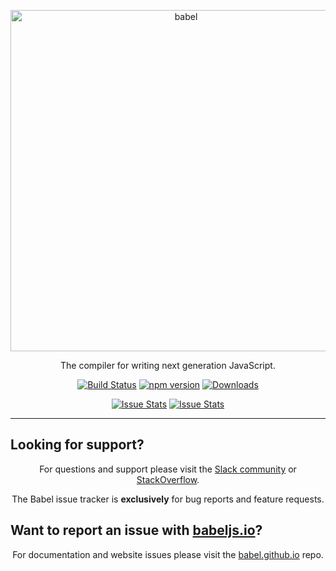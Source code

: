 <p align="center">
  <a href="https://babeljs.io/">
    <img alt="babel" src="https://raw.githubusercontent.com/babel/logo/master/babel.png" width="546">
  </a>
</p>

<p align="center">
  The compiler for writing next generation JavaScript.
</p>

<p align="center">
  <a href="https://travis-ci.org/babel/babel"><img alt="Build Status" src="https://img.shields.io/travis/babel/babel.svg?style=flat"></a>
  <a href="http://badge.fury.io/js/babel-core"><img alt="npm version" src="https://badge.fury.io/js/babel-core.svg"></a>
  <a href="https://npmjs.org/package/babel-core"><img alt="Downloads" src="http://img.shields.io/npm/dm/babel-core.svg"></a>
</p>

<p align="center">
  <a href="http://issuestats.com/github/babel/babel"><img alt="Issue Stats" src="http://issuestats.com/github/babel/babel/badge/pr?style=flat"></a>
  <a href="http://issuestats.com/github/babel/babel"><img alt="Issue Stats" src="http://issuestats.com/github/babel/babel/badge/issue?style=flat"></a>
</p>

----

## Looking for support?

<p align="center">For questions and support please visit the <a href="https://babel-slack.herokuapp.com">Slack community</a> or <a href="http://stackoverflow.com/questions/tagged/babeljs">StackOverflow</a>.</p>

<p align="center">The Babel issue tracker is <strong>exclusively</strong> for bug reports and feature requests.</p>

## Want to report an issue with [babeljs.io](https://babeljs.io)?

<p align="center">
  For documentation and website issues please visit the <a href="https://github.com/babel/babel.github.io">babel.github.io</a> repo.
</p>
